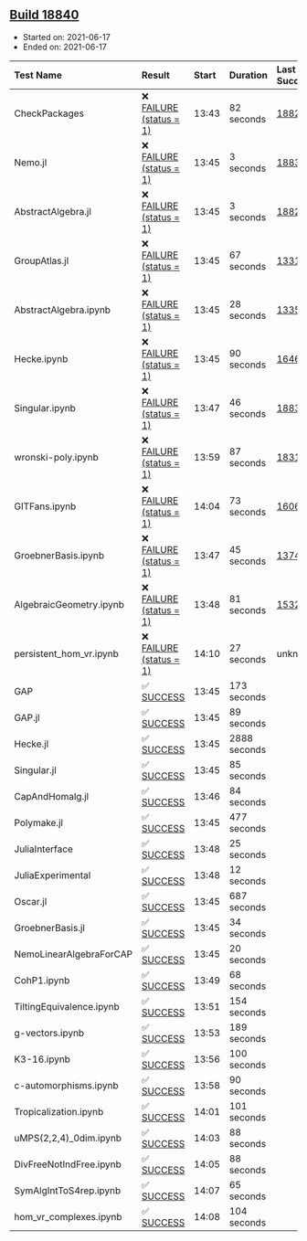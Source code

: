 ## [Build 18840](https://oscarci.mathematik.uni-kl.de/job/oscar/18840/)

* Started on: 2021-06-17
* Ended on: 2021-06-17

| Test Name    | Result | Start | Duration | Last Success | First Failure |
|:-------------|:-------|:------|:---------|:-------------|:--------------|
| CheckPackages | ❌ [FAILURE (status = 1)](https://oscarci.mathematik.uni-kl.de/job/oscar/18840/artifact/logs/build-18840/CheckPackages.log) | 13:43 | 82 seconds | [18822](https://oscarci.mathematik.uni-kl.de/job/oscar/18822/) | [18823](https://oscarci.mathematik.uni-kl.de/job/oscar/18823/) |
| Nemo.jl | ❌ [FAILURE (status = 1)](https://oscarci.mathematik.uni-kl.de/job/oscar/18840/artifact/logs/build-18840/Nemo.jl.log) | 13:45 | 3 seconds | [18835](https://oscarci.mathematik.uni-kl.de/job/oscar/18835/) | [18836](https://oscarci.mathematik.uni-kl.de/job/oscar/18836/) |
| AbstractAlgebra.jl | ❌ [FAILURE (status = 1)](https://oscarci.mathematik.uni-kl.de/job/oscar/18840/artifact/logs/build-18840/AbstractAlgebra.jl.log) | 13:45 | 3 seconds | [18822](https://oscarci.mathematik.uni-kl.de/job/oscar/18822/) | [18823](https://oscarci.mathematik.uni-kl.de/job/oscar/18823/) |
| GroupAtlas.jl | ❌ [FAILURE (status = 1)](https://oscarci.mathematik.uni-kl.de/job/oscar/18840/artifact/logs/build-18840/GroupAtlas.jl.log) | 13:45 | 67 seconds | [13311](https://oscarci.mathematik.uni-kl.de/job/oscar/13311/) | [13312](https://oscarci.mathematik.uni-kl.de/job/oscar/13312/) |
| AbstractAlgebra.ipynb | ❌ [FAILURE (status = 1)](https://oscarci.mathematik.uni-kl.de/job/oscar/18840/artifact/logs/build-18840/AbstractAlgebra.ipynb.log) | 13:45 | 28 seconds | [13355](https://oscarci.mathematik.uni-kl.de/job/oscar/13355/) | [13356](https://oscarci.mathematik.uni-kl.de/job/oscar/13356/) |
| Hecke.ipynb | ❌ [FAILURE (status = 1)](https://oscarci.mathematik.uni-kl.de/job/oscar/18840/artifact/logs/build-18840/Hecke.ipynb.log) | 13:45 | 90 seconds | [16463](https://oscarci.mathematik.uni-kl.de/job/oscar/16463/) | [16464](https://oscarci.mathematik.uni-kl.de/job/oscar/16464/) |
| Singular.ipynb | ❌ [FAILURE (status = 1)](https://oscarci.mathematik.uni-kl.de/job/oscar/18840/artifact/logs/build-18840/Singular.ipynb.log) | 13:47 | 46 seconds | [18835](https://oscarci.mathematik.uni-kl.de/job/oscar/18835/) | [18836](https://oscarci.mathematik.uni-kl.de/job/oscar/18836/) |
| wronski-poly.ipynb | ❌ [FAILURE (status = 1)](https://oscarci.mathematik.uni-kl.de/job/oscar/18840/artifact/logs/build-18840/wronski-poly.ipynb.log) | 13:59 | 87 seconds | [18314](https://oscarci.mathematik.uni-kl.de/job/oscar/18314/) | [18315](https://oscarci.mathematik.uni-kl.de/job/oscar/18315/) |
| GITFans.ipynb | ❌ [FAILURE (status = 1)](https://oscarci.mathematik.uni-kl.de/job/oscar/18840/artifact/logs/build-18840/GITFans.ipynb.log) | 14:04 | 73 seconds | [16068](https://oscarci.mathematik.uni-kl.de/job/oscar/16068/) | [16069](https://oscarci.mathematik.uni-kl.de/job/oscar/16069/) |
| GroebnerBasis.ipynb | ❌ [FAILURE (status = 1)](https://oscarci.mathematik.uni-kl.de/job/oscar/18840/artifact/logs/build-18840/GroebnerBasis.ipynb.log) | 13:47 | 45 seconds | [13748](https://oscarci.mathematik.uni-kl.de/job/oscar/13748/) | [13749](https://oscarci.mathematik.uni-kl.de/job/oscar/13749/) |
| AlgebraicGeometry.ipynb | ❌ [FAILURE (status = 1)](https://oscarci.mathematik.uni-kl.de/job/oscar/18840/artifact/logs/build-18840/AlgebraicGeometry.ipynb.log) | 13:48 | 81 seconds | [15322](https://oscarci.mathematik.uni-kl.de/job/oscar/15322/) | [15323](https://oscarci.mathematik.uni-kl.de/job/oscar/15323/) |
| persistent_hom_vr.ipynb | ❌ [FAILURE (status = 1)](https://oscarci.mathematik.uni-kl.de/job/oscar/18840/artifact/logs/build-18840/persistent_hom_vr.ipynb.log) | 14:10 | 27 seconds | unknown | unknown |
| GAP | ✅ [SUCCESS](https://oscarci.mathematik.uni-kl.de/job/oscar/18840/artifact/logs/build-18840/GAP.log) | 13:45 | 173 seconds |  |  |
| GAP.jl | ✅ [SUCCESS](https://oscarci.mathematik.uni-kl.de/job/oscar/18840/artifact/logs/build-18840/GAP.jl.log) | 13:45 | 89 seconds |  |  |
| Hecke.jl | ✅ [SUCCESS](https://oscarci.mathematik.uni-kl.de/job/oscar/18840/artifact/logs/build-18840/Hecke.jl.log) | 13:45 | 2888 seconds |  |  |
| Singular.jl | ✅ [SUCCESS](https://oscarci.mathematik.uni-kl.de/job/oscar/18840/artifact/logs/build-18840/Singular.jl.log) | 13:45 | 85 seconds |  |  |
| CapAndHomalg.jl | ✅ [SUCCESS](https://oscarci.mathematik.uni-kl.de/job/oscar/18840/artifact/logs/build-18840/CapAndHomalg.jl.log) | 13:46 | 84 seconds |  |  |
| Polymake.jl | ✅ [SUCCESS](https://oscarci.mathematik.uni-kl.de/job/oscar/18840/artifact/logs/build-18840/Polymake.jl.log) | 13:45 | 477 seconds |  |  |
| JuliaInterface | ✅ [SUCCESS](https://oscarci.mathematik.uni-kl.de/job/oscar/18840/artifact/logs/build-18840/JuliaInterface.log) | 13:48 | 25 seconds |  |  |
| JuliaExperimental | ✅ [SUCCESS](https://oscarci.mathematik.uni-kl.de/job/oscar/18840/artifact/logs/build-18840/JuliaExperimental.log) | 13:48 | 12 seconds |  |  |
| Oscar.jl | ✅ [SUCCESS](https://oscarci.mathematik.uni-kl.de/job/oscar/18840/artifact/logs/build-18840/Oscar.jl.log) | 13:45 | 687 seconds |  |  |
| GroebnerBasis.jl | ✅ [SUCCESS](https://oscarci.mathematik.uni-kl.de/job/oscar/18840/artifact/logs/build-18840/GroebnerBasis.jl.log) | 13:45 | 34 seconds |  |  |
| NemoLinearAlgebraForCAP | ✅ [SUCCESS](https://oscarci.mathematik.uni-kl.de/job/oscar/18840/artifact/logs/build-18840/NemoLinearAlgebraForCAP.log) | 13:45 | 20 seconds |  |  |
| CohP1.ipynb | ✅ [SUCCESS](https://oscarci.mathematik.uni-kl.de/job/oscar/18840/artifact/logs/build-18840/CohP1.ipynb.log) | 13:49 | 68 seconds |  |  |
| TiltingEquivalence.ipynb | ✅ [SUCCESS](https://oscarci.mathematik.uni-kl.de/job/oscar/18840/artifact/logs/build-18840/TiltingEquivalence.ipynb.log) | 13:51 | 154 seconds |  |  |
| g-vectors.ipynb | ✅ [SUCCESS](https://oscarci.mathematik.uni-kl.de/job/oscar/18840/artifact/logs/build-18840/g-vectors.ipynb.log) | 13:53 | 189 seconds |  |  |
| K3-16.ipynb | ✅ [SUCCESS](https://oscarci.mathematik.uni-kl.de/job/oscar/18840/artifact/logs/build-18840/K3-16.ipynb.log) | 13:56 | 100 seconds |  |  |
| c-automorphisms.ipynb | ✅ [SUCCESS](https://oscarci.mathematik.uni-kl.de/job/oscar/18840/artifact/logs/build-18840/c-automorphisms.ipynb.log) | 13:58 | 90 seconds |  |  |
| Tropicalization.ipynb | ✅ [SUCCESS](https://oscarci.mathematik.uni-kl.de/job/oscar/18840/artifact/logs/build-18840/Tropicalization.ipynb.log) | 14:01 | 101 seconds |  |  |
| uMPS(2,2,4)_0dim.ipynb | ✅ [SUCCESS](https://oscarci.mathematik.uni-kl.de/job/oscar/18840/artifact/logs/build-18840/uMPS-2-2-4-_0dim.ipynb.log) | 14:03 | 88 seconds |  |  |
| DivFreeNotIndFree.ipynb | ✅ [SUCCESS](https://oscarci.mathematik.uni-kl.de/job/oscar/18840/artifact/logs/build-18840/DivFreeNotIndFree.ipynb.log) | 14:05 | 88 seconds |  |  |
| SymAlgIntToS4rep.ipynb | ✅ [SUCCESS](https://oscarci.mathematik.uni-kl.de/job/oscar/18840/artifact/logs/build-18840/SymAlgIntToS4rep.ipynb.log) | 14:07 | 65 seconds |  |  |
| hom_vr_complexes.ipynb | ✅ [SUCCESS](https://oscarci.mathematik.uni-kl.de/job/oscar/18840/artifact/logs/build-18840/hom_vr_complexes.ipynb.log) | 14:08 | 104 seconds |  |  |
